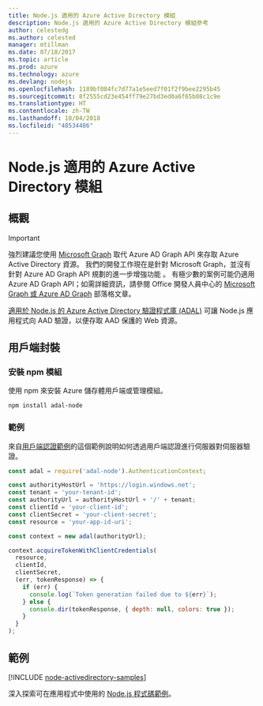 ```yaml
---
title: Node.js 適用的 Azure Active Directory 模組
description: Node.js 適用的 Azure Active Directory 模組參考
author: celestedg
ms.author: celested
manager: mtillman
ms.date: 07/18/2017
ms.topic: article
ms.prod: azure
ms.technology: azure
ms.devlang: nodejs
ms.openlocfilehash: 1189bf084fc7d77a1e5eed7f01f2f9bee2295b45
ms.sourcegitcommit: 8f2555cd23e454ff79e27bd3ed0a6f65b08c1c9e
ms.translationtype: HT
ms.contentlocale: zh-TW
ms.lasthandoff: 10/04/2018
ms.locfileid: "48534486"
---
```

# <a name="azure-active-directory-modules-for-nodejs"></a>Node.js 適用的 Azure Active Directory 模組

## <a name="overview"></a>概觀

> [!IMPORTANT]
> 強烈建議您使用 [Microsoft Graph](https://graph.microsoft.io/) 取代 Azure AD Graph API 來存取 Azure Active Directory 資源。 我們的開發工作現在是針對 Microsoft Graph，並沒有針對 Azure AD Graph API 規劃的進一步增強功能 。 有極少數的案例可能仍適用 Azure AD Graph API；如需詳細資訊，請參閱 Office 開發人員中心的 [Microsoft Graph 或 Azure AD Graph](https://dev.office.com/blogs/microsoft-graph-or-azure-ad-graph) 部落格文章。

[適用於 Node.js 的 Azure Active Directory 驗證程式庫 (ADAL)](https://www.npmjs.com/package/adal-node) 可讓 Node.js 應用程式向 AAD 驗證，以便存取 AAD 保護的 Web 資源。

## <a name="client-package"></a>用戶端封裝

### <a name="install-the-npm-modules"></a>安裝 npm 模組

使用 npm 來安裝 Azure 儲存體用戶端或管理模組。

```bash
npm install adal-node
```   

### <a name="example"></a>範例

來自[用戶端認證範例](https://github.com/MSOpenTech/azure-activedirectory-library-for-nodejs/blob/master/sample/client-credentials-sample.js)的這個範例說明如何透過用戶端認證進行伺服器對伺服器驗證。

```javascript
const adal = require('adal-node').AuthenticationContext;

const authorityHostUrl = 'https://login.windows.net';
const tenant = 'your-tenant-id';
const authorityUrl = authorityHostUrl + '/' + tenant;
const clientId = 'your-client-id';
const clientSecret = 'your-client-secret';
const resource = 'your-app-id-uri';

const context = new adal(authorityUrl);

context.acquireTokenWithClientCredentials(
  resource,
  clientId,
  clientSecret,
  (err, tokenResponse) => {
    if (err) {
      console.log(`Token generation failed due to ${err}`);
    } else {
      console.dir(tokenResponse, { depth: null, colors: true });
    }
  }
);
```

## <a name="samples"></a>範例

[!INCLUDE [node-activedirectory-samples](../docs-ref-conceptual/includes/activedirectory-samples.md)]

深入探索可在應用程式中使用的 [Node.js 程式碼範例](https://azure.microsoft.com/resources/samples/?platform=nodejs)。
